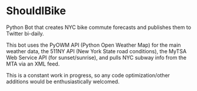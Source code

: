 # ShouldIBike

Python Bot that creates NYC bike commute forecasts and publishes them to Twitter bi-daily.

This bot uses the PyOWM API (Python Open Weather Map) for the main weather data, the 511NY API (New York State road conditions), 
the MyTSA Web Service API (for sunset/sunrise), and pulls NYC subway info from the MTA via an XML feed. 

This is a constant work in progress, so any code optimization/other additions would be enthusiastically welcomed.
